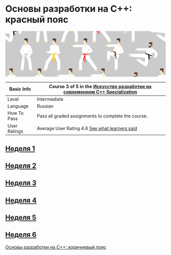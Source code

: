 # Основы разработки на C++: красный пояс

![alt-текст](img.jpg)

| Basic Info | Course 3 of 5 in the [Искусство разработки на современном C++ Specialization](https://www.coursera.org/learn/c-plus-plus-red)|
| ------------- | ------------- |
| Level | Intermediate |
| Language | Russian |
| How To Pass | Pass all graded assignments to complete the course. |
| User Ratings | Average User Rating 4.8 [See what learners said](https://www.coursera.org/learn/c-plus-plus-red#ratings)|

## [Неделя 1](Week_1/Week_1.md) 

## [Неделя 2](Week_2/Week_2.md) 

## [Неделя 3](Week_3/Week_3.md) 

## [Неделя 4](Week_4/Week_4.md)

## [Неделя 5](Week_5/Week_5.md)

## [Неделя 6](Week_6/Week_6.md)

[Основы разработки на C++: коричневый пояс](https://www.coursera.org/learn/c-plus-plus-red)
